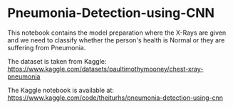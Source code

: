 # Pneumonia-Detection-using-CNN
This notebook contains the model preparation where the X-Rays are given and we need to classify whether the person's health is Normal or they are suffering from Pneumonia.

The dataset is taken from Kaggle: https://www.kaggle.com/datasets/paultimothymooney/chest-xray-pneumonia

The Kaggle notebook is available at: https://www.kaggle.com/code/theiturhs/pneumonia-detection-using-cnn

